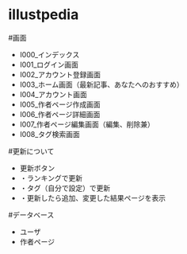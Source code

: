 # illustpedia

#画面
 - I000_インデックス
 - I001_ログイン画面
 - I002_アカウント登録画面
 - I003_ホーム画面（最新記事、あなたへのおすすめ）
 - I004_アカウント画面
 - I005_作者ページ作成画面
 - I006_作者ページ詳細画面
 - I007_作者ページ編集画面（編集、削除兼）
 - I008_タグ検索画面
 
#更新について
 - 更新ボタン
 - ・ランキングで更新
 - ・タグ（自分で設定）で更新
 - ・更新したら追加、変更した結果ページを表示

#データベース
 - ユーザ
 - 作者ページ
